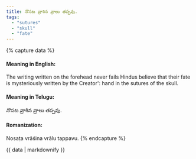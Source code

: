 ```yaml
---
title: నొసట వ్రాశిన వ్రాలు తప్పవు.
tags:
  - "sutures"
  - "skull"
  - "fate"
---
```


{% capture data %}
#### Meaning in English:
The writing written on the forehead never fails
Hindus believe that their fate is mysteriously written by the Creator': hand in the sutures of the skull.

#### Meaning in Telugu:
నొసట వ్రాశిన వ్రాలు తప్పవు.

#### Romanization:
Nosaṭa vrāśina vrālu tappavu.
{% endcapture %}

{{ data | markdownify }}

